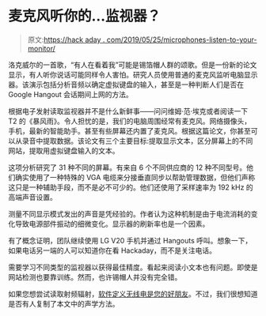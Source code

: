 # 麦克风听你的…监视器？

> 原文:[https://hack aday . com/2019/05/25/microphones-listen-to-your-monitor/](https://hackaday.com/2019/05/25/microphones-listen-to-your-monitor/)

洛克威尔的一首歌，“有人在看着我”可能是锡箔帽人群的颂歌。但是一份新的论文显示，有人听你说话可能同样令人害怕。研究人员使用普通的麦克风监听电脑显示器。该演示包括分析音频以确定虚拟键盘的输入，甚至是一种判断人们是否在 Google Hangout 会话期间上网的方法。

根据电子发射读取监视器并不是什么新鲜事——问问维姆·范·埃克或者阅读一下 T2 的《暴风雨》。令人担忧的是，我们的电脑周围经常有麦克风。网络摄像头，手机，最新的智能助手。甚至有些屏幕还内置了麦克风。根据这篇论文，你甚至可以从录音中提取数据。该论文有三个主要目标:提取显示文本，区分屏幕上的不同网站，提取用虚拟键盘输入的文本。

这项分析研究了 31 种不同的屏幕。有来自 6 个不同供应商的 12 种不同型号。他们确实使用了一种特殊的 VGA 电缆来分接垂直同步以帮助管理数据，但他们声称这只是一种辅助手段，而不是必不可少的。他们还使用了采样速率为 192 kHz 的高端声音设置。

测量不同显示模式发出的声音是凭经验的。作者认为这种机制是由于电流消耗的变化导致电源部件振动的细微变化。显示器的刷新率也是一个因素。

有了概念证明，团队继续使用 LG V20 手机并通过 Hangouts 呼叫。想象一下，如果电话另一端的人可以知道你在看 Hackaday，而不是关注电话。

需要学习不同类型的监视器以获得最佳精度。看起来阅读小文本也有问题。即使是网站检测也要靠训练。然而，也许锡帽人并没有完全错。

如果您想尝试读取射频辐射，[软件定义无线电是您的好朋友](https://hackaday.com/2017/11/26/a-tempest-in-a-dongle/)。不过，我们很想知道是否有人复制了本文中的声学方法。